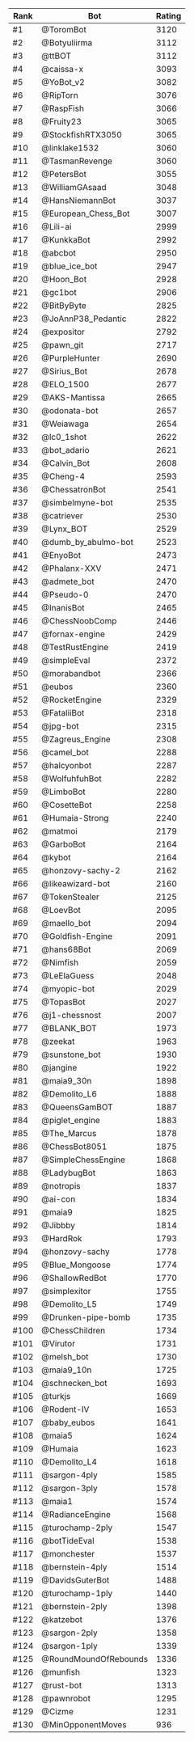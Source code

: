 Rank|Bot|Rating
---|---|---
#1|@ToromBot|3120
#2|@Botyuliirma|3112
#3|@ttBOT|3112
#4|@caissa-x|3093
#5|@YoBot_v2|3082
#6|@RipTorn|3076
#7|@RaspFish|3066
#8|@Fruity23|3065
#9|@StockfishRTX3050|3065
#10|@linklake1532|3060
#11|@TasmanRevenge|3060
#12|@PetersBot|3055
#13|@WilliamGAsaad|3048
#14|@HansNiemannBot|3037
#15|@European_Chess_Bot|3007
#16|@Lili-ai|2999
#17|@KunkkaBot|2992
#18|@abcbot|2950
#19|@blue_ice_bot|2947
#20|@Hoon_Bot|2928
#21|@gc1bot|2906
#22|@BitByByte|2825
#23|@JoAnnP38_Pedantic|2822
#24|@expositor|2792
#25|@pawn_git|2717
#26|@PurpleHunter|2690
#27|@Sirius_Bot|2678
#28|@ELO_1500|2677
#29|@AKS-Mantissa|2665
#30|@odonata-bot|2657
#31|@Weiawaga|2654
#32|@lc0_1shot|2622
#33|@bot_adario|2621
#34|@Calvin_Bot|2608
#35|@Cheng-4|2593
#36|@ChessatronBot|2541
#37|@simbelmyne-bot|2535
#38|@catriever|2530
#39|@Lynx_BOT|2529
#40|@dumb_by_abulmo-bot|2523
#41|@EnyoBot|2473
#42|@Phalanx-XXV|2471
#43|@admete_bot|2470
#44|@Pseudo-0|2470
#45|@InanisBot|2465
#46|@ChessNoobComp|2446
#47|@fornax-engine|2429
#48|@TestRustEngine|2419
#49|@simpleEval|2372
#50|@morabandbot|2366
#51|@eubos|2360
#52|@RocketEngine|2329
#53|@FataliiBot|2318
#54|@jpg-bot|2315
#55|@Zagreus_Engine|2308
#56|@camel_bot|2288
#57|@halcyonbot|2287
#58|@WolfuhfuhBot|2282
#59|@LimboBot|2280
#60|@CosetteBot|2258
#61|@Humaia-Strong|2240
#62|@matmoi|2179
#63|@GarboBot|2164
#64|@kybot|2164
#65|@honzovy-sachy-2|2162
#66|@likeawizard-bot|2160
#67|@TokenStealer|2125
#68|@LoevBot|2095
#69|@maello_bot|2094
#70|@Goldfish-Engine|2091
#71|@hans68Bot|2069
#72|@Nimfish|2059
#73|@LeElaGuess|2048
#74|@myopic-bot|2029
#75|@TopasBot|2027
#76|@j1-chessnost|2007
#77|@BLANK_BOT|1973
#78|@zeekat|1963
#79|@sunstone_bot|1930
#80|@jangine|1922
#81|@maia9_30n|1898
#82|@Demolito_L6|1888
#83|@QueensGamBOT|1887
#84|@piglet_engine|1883
#85|@The_Marcus|1878
#86|@ChessBot8051|1875
#87|@SimpleChessEngine|1868
#88|@LadybugBot|1863
#89|@notropis|1837
#90|@ai-con|1834
#91|@maia9|1825
#92|@Jibbby|1814
#93|@HardRok|1793
#94|@honzovy-sachy|1778
#95|@Blue_Mongoose|1774
#96|@ShallowRedBot|1770
#97|@simplexitor|1755
#98|@Demolito_L5|1749
#99|@Drunken-pipe-bomb|1735
#100|@ChessChildren|1734
#101|@Virutor|1731
#102|@melsh_bot|1730
#103|@maia9_10n|1725
#104|@schnecken_bot|1693
#105|@turkjs|1669
#106|@Rodent-IV|1653
#107|@baby_eubos|1641
#108|@maia5|1624
#109|@Humaia|1623
#110|@Demolito_L4|1618
#111|@sargon-4ply|1585
#112|@sargon-3ply|1578
#113|@maia1|1574
#114|@RadianceEngine|1568
#115|@turochamp-2ply|1547
#116|@botTideEval|1538
#117|@monchester|1537
#118|@bernstein-4ply|1514
#119|@DavidsGuterBot|1488
#120|@turochamp-1ply|1440
#121|@bernstein-2ply|1398
#122|@katzebot|1376
#123|@sargon-2ply|1358
#124|@sargon-1ply|1339
#125|@RoundMoundOfRebounds|1336
#126|@munfish|1323
#127|@rust-bot|1313
#128|@pawnrobot|1295
#129|@Cizme|1231
#130|@MinOpponentMoves|936
